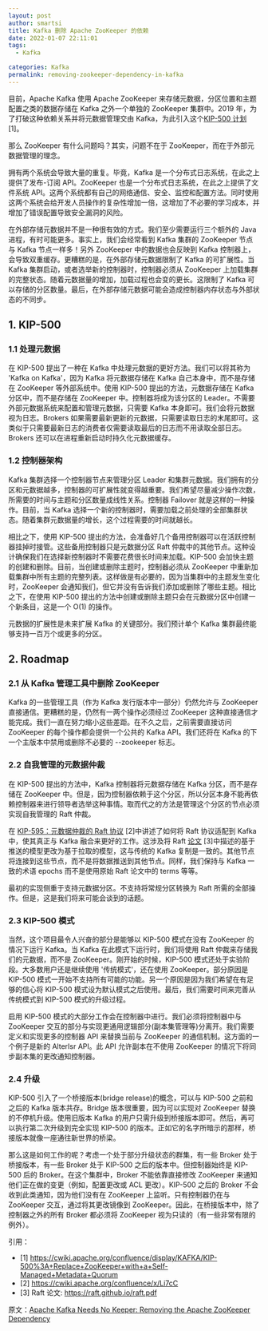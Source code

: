 ```yaml
---
layout: post
author: smartsi
title: Kafka 删除 Apache ZooKeeper 的依赖
date: 2022-01-07 22:11:01
tags:
  - Kafka

categories: Kafka
permalink: removing-zookeeper-dependency-in-kafka
---
```


目前，Apache Kafka 使用 Apache ZooKeeper 来存储元数据，分区位置和主题配置之类的数据存储在 Kafka 之外一个单独的 ZooKeeper 集群中。2019 年，为了打破这种依赖关系并将元数据管理交由 Kafka，为此引入这个[KIP-500 计划](https://cwiki.apache.org/confluence/display/KAFKA/KIP-500%3A+Replace+ZooKeeper+with+a+Self-Managed+Metadata+Quorum)[1]。

那么 ZooKeeper 有什么问题吗？其实，问题不在于 ZooKeeper，而在于外部元数据管理的理念。

拥有两个系统会导致大量的重复。毕竟，Kafka 是一个分布式日志系统，在此之上提供了发布-订阅 API。ZooKeeper 也是一个分布式日志系统，在此之上提供了文件系统 API。这两个系统都有自己的网络通信、安全、监控和配置方法。同时使用这两个系统会给开发人员操作的复杂性增加一倍，这增加了不必要的学习成本，并增加了错误配置导致安全漏洞的风险。

在外部存储元数据并不是一种很有效的方式。我们至少需要运行三个额外的 Java 进程，有时可能更多。事实上，我们会经常看到 Kafka 集群的 ZooKeeper 节点与 Kafka 节点一样多！另外 ZooKeeper 中的数据也会反映到 Kafka 控制器上，会导致双重缓存。更糟糕的是，在外部存储元数据限制了 Kafka 的可扩展性。当 Kafka 集群启动，或者选举新的控制器时，控制器必须从 ZooKeeper 上加载集群的完整状态。随着元数据量的增加，加载过程也会变的更长。这限制了 Kafka 可以存储的分区数量。最后，在外部存储元数据可能会造成控制器内存状态与外部状态的不同步。

## 1. KIP-500

### 1.1 处理元数据

在 KIP-500 提出了一种在 Kafka 中处理元数据的更好方法。我们可以将其称为 'Kafka on Kafka'，因为 Kafka 将元数据存储在 Kafka 自己本身中，而不是存储在 ZooKeeper 等外部系统中。使用 KIP-500 提出的方法，元数据存储在 Kafka 分区中，而不是存储在 ZooKeeper 中。控制器将成为该分区的 Leader。不需要外部元数据系统来配置和管理元数据，只需要 Kafka 本身即可。我们会将元数据视为日志。Brokers 如果需要最新更新的元数据，只需要读取日志的末尾即可。这类似于只需要最新日志的消费者仅需要读取最后的日志而不用读取全部日志。Brokers 还可以在进程重新启动时持久化元数据缓存。

### 1.2 控制器架构

Kafka 集群选择一个控制器节点来管理分区 Leader 和集群元数据。我们拥有的分区和元数据越多，控制器的可扩展性就变得越重要。我们希望尽量减少操作次数，所需要的时间与主题和分区数量成线性关系。控制器 Failover 就是这样的一种操作。目前，当 Kafka 选择一个新的控制器时，需要加载之前处理的全部集群状态。随着集群元数据量的增长，这个过程需要的时间就越长。

相比之下，使用 KIP-500 提出的方法，会准备好几个备用控制器可以在活跃控制器挂掉时接管。这些备用控制器只是元数据分区 Raft 仲裁中的其他节点。这种设计确保我们在选择新控制器时不需要花费很长时间来加载。KIP-500 会加快主题的创建和删除。目前，当创建或删除主题时，控制器必须从 ZooKeeper 中重新加载集群中所有主题的完整列表。这样做是有必要的，因为当集群中的主题发生变化时，ZooKeeper 会通知我们，但它并没有告诉我们添加或删除了哪些主题。相比之下，在使用 KIP-500 提出的方法中创建或删除主题只会在元数据分区中创建一个新条目，这是一个 O(1) 的操作。

元数据的扩展性是未来扩展 Kafka 的关键部分。我们预计单个 Kafka 集群最终能够支持一百万个或更多的分区。

## 2. Roadmap

### 2.1 从 Kafka 管理工具中删除 ZooKeeper

Kafka 的一些管理工具（作为 Kafka 发行版本中一部分）仍然允许与 ZooKeeper 直接通信。更糟糕的是，仍然有一两个操作必须经过 ZooKeeper 这种直接通信才能完成。我们一直在努力缩小这些差距。在不久之后，之前需要直接访问 ZooKeeper 的每个操作都会提供一个公共的 Kafka API。我们还将在 Kafka 的下一个主版本中禁用或删除不必要的 --zookeeper 标志。

### 2.2 自我管理的元数据仲裁

在 KIP-500 提出的方法中，Kafka 控制器将元数据存储在 Kafka 分区，而不是存储在 ZooKeeper 中。但是，因为控制器依赖于这个分区，所以分区本身不能再依赖控制器来进行领导者选举这种事情。取而代之的方法是管理这个分区的节点必须实现自我管理的 Raft 仲裁。

在 [KIP-595：元数据仲裁的 Raft 协议](https://cwiki.apache.org/confluence/x/Li7cC) [2]中讲述了如何将 Raft 协议适配到 Kafka 中，使其真正与 Kafka 融合来更好的工作。这涉及将 Raft [论文](https://raft.github.io/raft.pdf) [3]中描述的基于推送的模型更改为基于拉取的模型，这与传统的 Kafka 复制是一致的。其他节点将连接到这些节点，而不是将数据推送到其他节点。同样，我们保持与 Kafka 一致的术语 epochs 而不是使用原始 Raft 论文中的 terms 等等。

最初的实现侧重于支持元数据分区。不支持将常规分区转换为 Raft 所需的全部操作。但是，这是我们将来可能会谈到的话题。

### 2.3 KIP-500 模式

当然，这个项目最令人兴奋的部分是能够以 KIP-500 模式在没有 ZooKeeper 的情况下运行 Kafka。当 Kafka 在此模式下运行时，我们将使用 Raft 仲裁来存储我们的元数据，而不是 ZooKeeper。刚开始的时候，KIP-500 模式还处于实验阶段。大多数用户还是继续使用 '传统模式'，还在使用 ZooKeeper。部分原因是 KIP-500 模式一开始不支持所有可能的功能。另一个原因是因为我们希望在有足够的信心将 KIP-500 模式设为默认模式之后使用。最后，我们需要时间来完善从传统模式到 KIP-500 模式的升级过程。

启用 KIP-500 模式的大部分工作会在控制器中进行。我们必须将控制器中与 ZooKeeper 交互的部分与实现更通用逻辑部分(副本集管理等)分离开。我们需要定义和实现更多的控制器 API 来替换当前与 ZooKeeper 的通信机制。这方面的一个例子是新的 AlterIsr API。此 API 允许副本在不使用 ZooKeeper 的情况下将同步副本集的更改通知控制器。

### 2.4 升级

KIP-500 引入了一个桥接版本(bridge release)的概念，可以与 KIP-500 之前和之后的 Kafka 版本共存。Bridge 版本很重要，因为可以实现对 ZooKeeper 替换的不停机升级。使用旧版本 Kafka 的用户只需升级到桥接版本即可。然后，再可以执行第二次升级到完全实现 KIP-500 的版本。正如它的名字所暗示的那样，桥接版本就像一座通往新世界的桥梁。

那么这是如何工作的呢？考虑一个处于部分升级状态的群集，有一些 Broker 处于桥接版本，有一些 Broker 处于 KIP-500 之后的版本中。但控制器始终是 KIP-500 后的 Broker。在这个集群中，Broker 不能依靠直接修改 ZooKeeper 来通知他们正在做的变更（例如，配置更改或 ACL 更改）。KIP-500 之后的 Broker 不会收到此类通知，因为他们没有在 ZooKeeper 上监听。只有控制器仍在与 ZooKeeper 交互，通过将其更改镜像到 ZooKeeper。因此，在桥接版本中，除了控制器之外的所有 Broker 都必须将 ZooKeeper 视为只读的（有一些非常有限的例外）。

引用：
- [1] https://cwiki.apache.org/confluence/display/KAFKA/KIP-500%3A+Replace+ZooKeeper+with+a+Self-Managed+Metadata+Quorum
- [2] https://cwiki.apache.org/confluence/x/Li7cC
- [3] Raft 论文: https://raft.github.io/raft.pdf

原文：[Apache Kafka Needs No Keeper: Removing the Apache ZooKeeper Dependency](https://www.confluent.io/blog/removing-zookeeper-dependency-in-kafka/)
